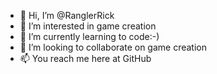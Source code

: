 - 👋 Hi, I’m @RanglerRick
- 👀 I’m interested in game creation
- 🌱 I’m currently learning to code:-)
- 💞️ I’m looking to collaborate on game creation
- 📫 You reach me here at GitHub

<!---
RanglerRick/RanglerRick is a ✨ special ✨ repository because its `README.md` (this file) appears on your GitHub profile.
You can click the Preview link to take a look at your changes.
--->
